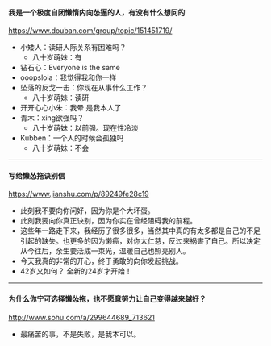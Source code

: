 #### 我是一个极度自闭懒惰内向怂逼的人，有没有什么想问的
https://www.douban.com/group/topic/151451719/
- 小矮人：读研人际关系有困难吗？
  - 八十岁萌妹：有
- 钻石心：Everyone is the same
- ooopslola：我觉得我和你一样
- 坠落的反戈一击：你现在从事什么工作？
  - 八十岁萌妹：读研
- 开开心心小朱：我晕 是我本人了
- 青木：xing欲强吗？
  - 八十岁萌妹：以前强。现在性冷淡
- Kubben：一个人的时候会孤独吗
  - 八十岁萌妹：不会
---
#### 写给懒怂拖诀别信
https://www.jianshu.com/p/89249fe28c19
- 此刻我不要向你问好，因为你是个大坏蛋。
- 此刻我要向你真正诀别，因为你实在曾经阻碍我的前程。
- 这些年一路走下来，我经历了很多很多，当然其中真的有太多都是自己的不足引起的缺失。也更多的因为懒癌，对你太仁慈，反过来祸害了自己。所以决定从今往后，余生要活成一束光，温暖自己也照亮别人。
- 今天我真的非常的开心，终于勇敢的向你发起挑战。
- 42岁又如何？
全新的24岁才开始！
---
#### 为什么你宁可选择懒怂拖，也不愿意努力让自己变得越来越好？
http://www.sohu.com/a/299644689_713621
- 最痛苦的事，不是失败，是我本可以。
